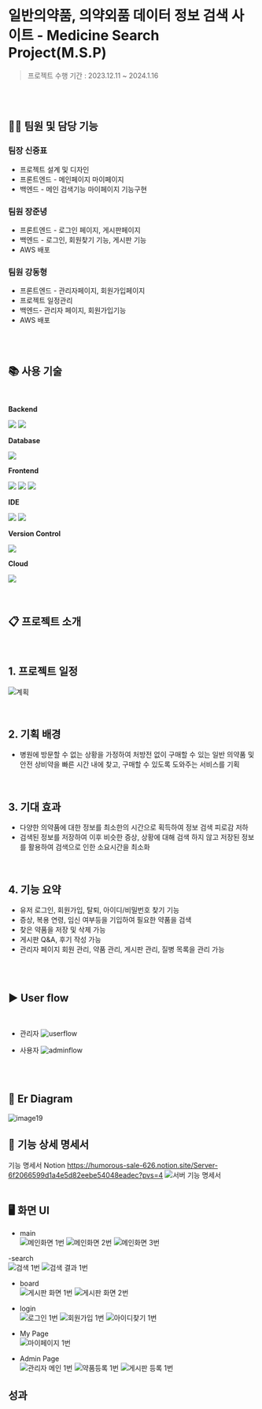 <br/>

# 일반의약품, 의약외품 데이터 정보 검색 사이트 - Medicine Search Project(M.S.P)

> 프로젝트 수행 기간 :  2023.12.11 ~ 2024.1.16

<br/>
<br/>

## 👷‍♂️ 팀원 및 담당 기능
###  팀장 신중표 <br/>
- 프로젝트 설계 및 디자인<br/>
- 프론트엔드 - 메인페이지 마이페이지<br/>
- 백엔드 - 메인 검색기능 마이페이지 기능구현

### 팀원 장준녕<br/>
- 프론트엔드 - 로그인 페이지, 게시판페이지<br/>
- 백엔드 - 로그인, 회원찾기 기능, 게시판 기능<br/>
- AWS 배포

### 팀원 강동형 <br/>
- 프론트엔드 - 관리자페이지, 회원가입페이지<br/>
- 프로젝트 일정관리<br/>
- 백엔드- 관리자 페이지, 회원가입기능<br/>
- AWS 배포

<br/>
<br/>


## 📚 사용 기술
<br/>
<div style="display:flex; flex-direction:column; align-items:flex-start;">
    <!-- Backend -->
    <p><strong>Backend</strong></p>
    <div>
        <img src="https://img.shields.io/badge/Java-007396?style=for-the-badge&logo=Java&logoColor=white"> 
        <img src="https://img.shields.io/badge/Spring Boot-6DB33F?style=for-the-badge&logo=spring boot&logoColor=white"> 
    </div>
    <!-- Database -->
    <p><strong>Database</strong></p>
    <div>        
        <img src="https://img.shields.io/badge/mysql-4479A1?style=for-the-badge&logo=mysql&logoColor=white">         
    </div>   
    <!-- Frontend -->
    <p><strong>Frontend</strong></p>
    <div>
        <img src="https://img.shields.io/badge/html5-E34F26?style=flat-square&logo=html5&logoColor=white"> 
        <img src="https://img.shields.io/badge/css-1572B6?style=flat-square&logo=css3&logoColor=white"> 
        <img src="https://img.shields.io/badge/javascript-F7DF1E?style=flat-square&logo=javascript&logoColor=black">         
    </div>
    <!-- IDE -->
    <p><strong>IDE</strong></p>
    <div>
        <img src="https://img.shields.io/badge/IntelliJ-000000?style=for-the-badge&logo=IntelliJIDEA&logoColor=white">
        <img src="https://img.shields.io/badge/VSCode-007ACC?style=for-the-badge&logo=VisualStudioCode&logoColor=white">         
</div>
 <p><strong>Version Control</strong></p>
    <div>
        <img src="https://img.shields.io/badge/github-181717?style=for-the-badge&logo=github&logoColor=white"> 
    </div>
</div>
<p><strong>Cloud</strong></p>
    <div>        
        <img src="https://img.shields.io/badge/amazonaws-232F3E?style=for-the-badge&logo=amazonaws&logoColor=white">     
    </div>
   <br/>
   <br/>

## 📋 프로젝트 소개

<br/>

## 1. 프로젝트 일정
![계획](https://github.com/joongpyo/M.S.P/assets/143946770/4b8748cd-eb55-4dba-a8bb-c32d869359ec)

<br/>

## 2. 기획 배경

- 병원에 방문할 수 없는 상황을 가정하여 처방전 없이 구매할 수 있는 일반 의약품 및 안전 상비약을 빠른 시간 내에 찾고, 구매할 수 있도록 도와주는 서비스를 기획

<br/>

  ## 3. 기대 효과

- 다양한 의약품에 대한 정보를 최소한의 시간으로 획득하여 정보 검색 피로감 저하
- 검색된 정보를 저장하여 이후 비슷한 증상, 상황에 대해 검색 하지 않고 저장된 정보를 활용하여 검색으로 인한 소요시간을 최소화

<br/>

 ## 4. 기능 요약

- 유저 로그인, 회원가입, 탈퇴, 아이디/비밀번호 찾기 기능
- 증상, 복용 연령, 임신 여부등을 기입하여 필요한 약품을 검색
- 찾은 약품을 저장 및 삭제 가능
- 게시판 Q&A, 후기 작성 가능
- 관리자 페이지 회원 관리, 약품 관리, 게시판 관리, 질병 목록을 관리 가능

<br/>
<br/>

## ▶️ User flow
<br/>

- 관리자
![userflow](https://github.com/joongpyo/M.S.P/assets/143946770/37b688d2-37b1-4646-a7eb-13d9cd13a167)

- 사용자
![adminflow](https://github.com/joongpyo/M.S.P/assets/143946770/73c9272f-fb97-4e94-ac97-366d5dc5888a)

<br/>
<br/>

## 🌳 Er Diagram
![image19](https://github.com/joongpyo/M.S.P/assets/143946770/47099803-4219-48ea-8016-abee74f085b3)

## 🌳 기능 상세 명세서
기능 명세서 Notion
https://humorous-sale-626.notion.site/Server-6f2066599d1a4e5d82eebe54048eadec?pvs=4
![서버 기능 명세서](https://github.com/DHyeong/M.S.P-AWS/assets/144645657/bd6c0ee8-0333-48ae-ac92-a81c16381bd5)
<br/>
<br/>

## 🖥️ 화면 UI

- main<br/>
![메인화면 1번](https://github.com/DHyeong/M.S.P-AWS/assets/144645657/d22041a6-8eef-4dd7-a97b-5940d0b44690)
![메인화면 2번](https://github.com/DHyeong/M.S.P-AWS/assets/144645657/34ecf267-4e1c-488f-b53b-3f501bad4b2d)
![메인화면 3번](https://github.com/DHyeong/M.S.P-AWS/assets/144645657/d289c827-4950-4f65-9272-19439058b644)

-search<br/>
![검색 1번](https://github.com/DHyeong/M.S.P-AWS/assets/144645657/6836052b-acc2-4b4b-9a6f-b98a5a1fbe33)
![검색 결과 1번](https://github.com/DHyeong/M.S.P-AWS/assets/144645657/7de554a9-223c-4bd6-b291-cce12091ef12)

- board<br/>
![게시판 화면 1번](https://github.com/DHyeong/M.S.P-AWS/assets/144645657/cbf97c26-dd15-4513-8526-7b8a909d3145)
![게시판 화면 2번](https://github.com/DHyeong/M.S.P-AWS/assets/144645657/ea6931de-7137-4ce2-88ba-e0d08d32dc56)


- login<br/>
![로그인 1번](https://github.com/DHyeong/M.S.P-AWS/assets/144645657/775b9449-1897-4733-b8ce-9a8396fac894)
![회원가입 1번](https://github.com/DHyeong/M.S.P-AWS/assets/144645657/b2c13ced-2fde-4f4b-b505-e4375899fadf)
![아이디찾기 1번](https://github.com/DHyeong/M.S.P-AWS/assets/144645657/0ee16a17-fdcb-44df-844e-ac4cd5a8c9c9)

- My Page<br/>
![마이페이지 1번](https://github.com/DHyeong/M.S.P-AWS/assets/144645657/8dd5ba1b-3b14-43fb-88f4-ccb4a6863d4f)

- Admin Page<br/>
![관리자 메인 1번](https://github.com/DHyeong/M.S.P-AWS/assets/144645657/c2c08cb2-4818-481d-a0ea-7c9e21f05cf1)
![약품등록 1번](https://github.com/DHyeong/M.S.P-AWS/assets/144645657/1a1b78fe-5f2f-462e-ab11-be9d6d3971e9)
![게시판 등록 1번](https://github.com/DHyeong/M.S.P-AWS/assets/144645657/8da85397-f292-4f64-b6a4-b1c5765a3736)

## 성과  








  
